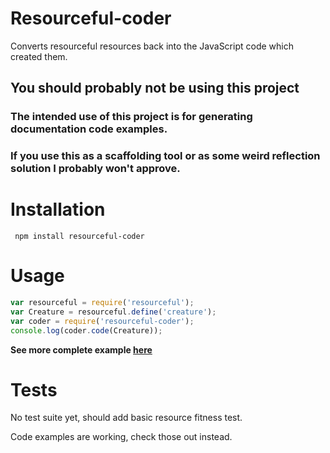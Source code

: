 # Resourceful-coder

Converts resourceful resources back into the JavaScript code which created them.

## You should probably not be using this project

### The intended use of this project is for generating documentation code examples.

### If you use this as a scaffolding tool or as some weird reflection solution I probably won't approve.

# Installation

     npm install resourceful-coder

# Usage

```js
var resourceful = require('resourceful');
var Creature = resourceful.define('creature');
var coder = require('resourceful-coder');
console.log(coder.code(Creature));
```

**See more complete example [here](https://github.com/Marak/resourceful-coder/blob/master/examples/simple.js)**

# Tests

No test suite yet, should add basic resource fitness test.

Code examples are working, check those out instead.